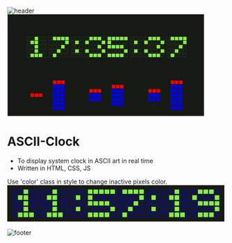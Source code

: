 ![header](https://capsule-render.vercel.app/api?type=slice&color=auto&height=130&section=header&text=ASCII%20Clock&fontSize=30&fontAlign=80)
![](Screen.gif) 

# ASCII-Clock
* To display system clock in ASCII art in real time
* Written in HTML, CSS, JS


Use 'color' class in style to change inactive pixels color.
<img src="Color.png" width="500px">

![footer](https://capsule-render.vercel.app/api?type=slice&color=auto&height=130&section=footer)
